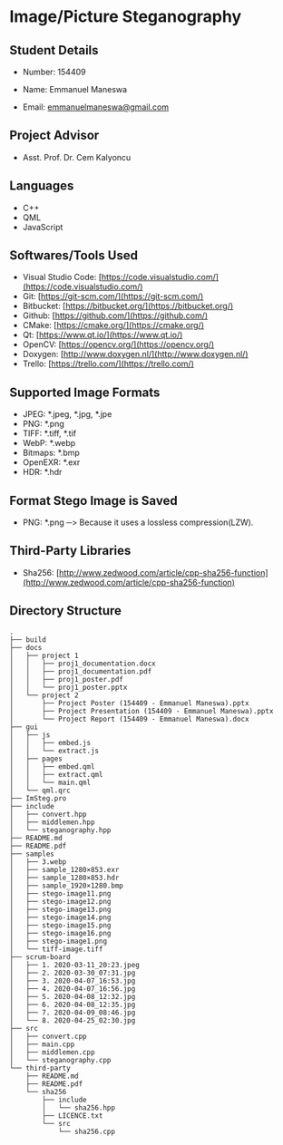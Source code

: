 # __Image/Picture Steganography__ #

## __Student Details__ ##

- Number: 154409

- Name: Emmanuel Maneswa

- Email: <emmanuelmaneswa@gmail.com>

## __Project Advisor__ ##

- Asst. Prof. Dr. Cem Kalyoncu

## __Languages__ ##

- C++
- QML
- JavaScript

## __Softwares/Tools Used__ ##

- Visual Studio Code: [https://code.visualstudio.com/](https://code.visualstudio.com/)
- Git: [https://git-scm.com/](https://git-scm.com/)
- Bitbucket: [https://bitbucket.org/](https://bitbucket.org/)
- Github: [https://github.com/](https://github.com/)
- CMake: [https://cmake.org/](https://cmake.org/)
- Qt: [https://www.qt.io/](https://www.qt.io/)
- OpenCV: [https://opencv.org/](https://opencv.org/)
- Doxygen: [http://www.doxygen.nl/](http://www.doxygen.nl/)
- Trello: [https://trello.com/](https://trello.com/)

## __Supported Image Formats__ ##

- JPEG: *.jpeg, *.jpg, *.jpe
- PNG: *.png
- TIFF: *.tiff, *.tif
- WebP: *.webp
- Bitmaps: *.bmp
- OpenEXR: *.exr
- HDR: *.hdr

## __Format Stego Image is Saved__ ##

- PNG: *.png ─> Because it uses a lossless compression(LZW).

## __Third-Party Libraries__ ##

- Sha256: [http://www.zedwood.com/article/cpp-sha256-function](http://www.zedwood.com/article/cpp-sha256-function)

## __Directory Structure__ ##

```.
.
├── build
├── docs
│   ├── project 1
│   │   ├── proj1_documentation.docx
│   │   ├── proj1_documentation.pdf
│   │   ├── proj1_poster.pdf
│   │   └── proj1_poster.pptx
│   └── project 2
│       ├── Project Poster (154409 - Emmanuel Maneswa).pptx
│       ├── Project Presentation (154409 - Emmanuel Maneswa).pptx
│       └── Project Report (154409 - Emmanuel Maneswa).docx
├── gui
│   ├── js
│   │   ├── embed.js
│   │   └── extract.js
│   ├── pages
│   │   ├── embed.qml
│   │   ├── extract.qml
│   │   └── main.qml
│   └── qml.qrc
├── ImSteg.pro
├── include
│   ├── convert.hpp
│   ├── middlemen.hpp
│   └── steganography.hpp
├── README.md
├── README.pdf
├── samples
│   ├── 3.webp
│   ├── sample_1280×853.exr
│   ├── sample_1280×853.hdr
│   ├── sample_1920×1280.bmp
│   ├── stego-image11.png
│   ├── stego-image12.png
│   ├── stego-image13.png
│   ├── stego-image14.png
│   ├── stego-image15.png
│   ├── stego-image16.png
│   ├── stego-image1.png
│   └── tiff-image.tiff
├── scrum-board
│   ├── 1. 2020-03-11_20:23.jpeg
│   ├── 2. 2020-03-30_07:31.jpg
│   ├── 3. 2020-04-07_16:53.jpg
│   ├── 4. 2020-04-07_16:56.jpg
│   ├── 5. 2020-04-08_12:32.jpg
│   ├── 6. 2020-04-08_12:35.jpg
│   ├── 7. 2020-04-09_08:46.jpg
│   └── 8. 2020-04-25_02:30.jpg
├── src
│   ├── convert.cpp
│   ├── main.cpp
│   ├── middlemen.cpp
│   └── steganography.cpp
└── third-party
    ├── README.md
    ├── README.pdf
    └── sha256
        ├── include
        │   └── sha256.hpp
        ├── LICENCE.txt
        └── src
            └── sha256.cpp
```
